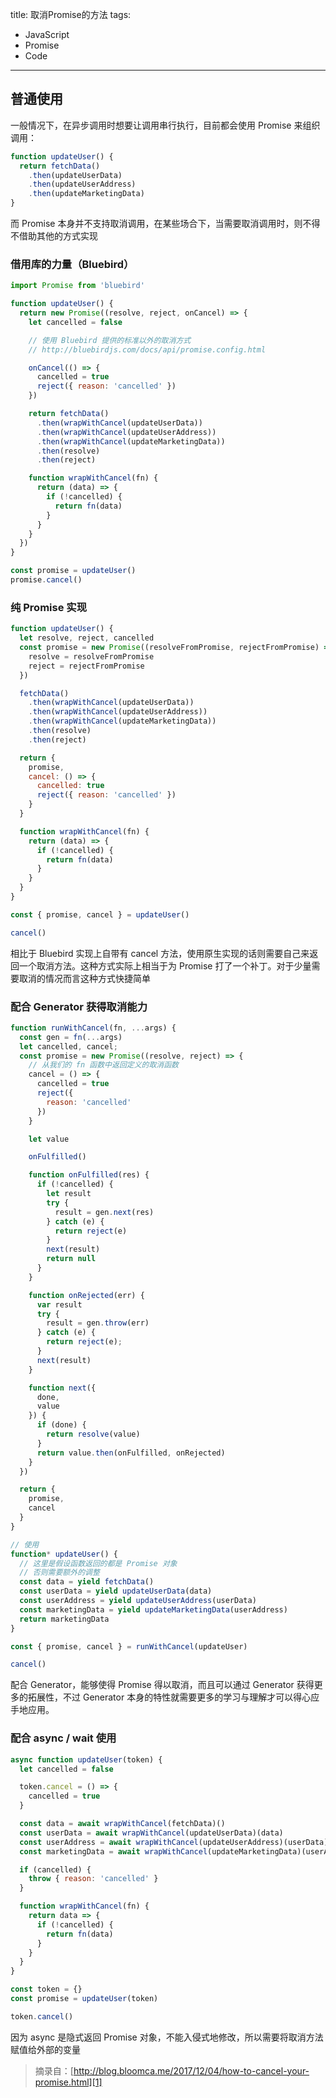 title: 取消Promise的方法
tags:
  - JavaScript
  - Promise
  - Code
---

## 普通使用

一般情况下，在异步调用时想要让调用串行执行，目前都会使用 Promise 来组织调用：

```js
function updateUser() {
  return fetchData()
    .then(updateUserData)
    .then(updateUserAddress)
    .then(updateMarketingData)
}
```

而 Promise 本身并不支持取消调用，在某些场合下，当需要取消调用时，则不得不借助其他的方式实现

### 借用库的力量（Bluebird）

```js
import Promise from 'bluebird'

function updateUser() {
  return new Promise((resolve, reject, onCancel) => {
    let cancelled = false

    // 使用 Bluebird 提供的标准以外的取消方式
    // http://bluebirdjs.com/docs/api/promise.config.html

    onCancel(() => {
      cancelled = true
      reject({ reason: 'cancelled' })
    })

    return fetchData()
      .then(wrapWithCancel(updateUserData))
      .then(wrapWithCancel(updateUserAddress))
      .then(wrapWithCancel(updateMarketingData))
      .then(resolve)
      .then(reject)

    function wrapWithCancel(fn) {
      return (data) => {
        if (!cancelled) {
          return fn(data)
        }
      }
    }
  })
}

const promise = updateUser()
promise.cancel()
```

### 纯 Promise 实现

```js
function updateUser() {
  let resolve, reject, cancelled
  const promise = new Promise((resolveFromPromise, rejectFromPromise) => {
    resolve = resolveFromPromise
    reject = rejectFromPromise
  })

  fetchData()
    .then(wrapWithCancel(updateUserData))
    .then(wrapWithCancel(updateUserAddress))
    .then(wrapWithCancel(updateMarketingData))
    .then(resolve)
    .then(reject)

  return {
    promise,
    cancel: () => {
      cancelled: true
      reject({ reason: 'cancelled' })
    }
  }

  function wrapWithCancel(fn) {
    return (data) => {
      if (!cancelled) {
        return fn(data)
      }
    }
  }
}

const { promise, cancel } = updateUser()

cancel()
```

相比于 Bluebird 实现上自带有 cancel 方法，使用原生实现的话则需要自己来返回一个取消方法。这种方式实际上相当于为 Promise 打了一个补丁。对于少量需要取消的情况而言这种方式快捷简单

### 配合 Generator 获得取消能力

```js
function runWithCancel(fn, ...args) {
  const gen = fn(...args)
  let cancelled, cancel;
  const promise = new Promise((resolve, reject) => {
    // 从我们的 fn 函数中返回定义的取消函数
    cancel = () => {
      cancelled = true
      reject({
        reason: 'cancelled'
      })
    }

    let value

    onFulfilled()

    function onFulfilled(res) {
      if (!cancelled) {
        let result
        try {
          result = gen.next(res)
        } catch (e) {
          return reject(e)
        }
        next(result)
        return null
      }
    }

    function onRejected(err) {
      var result
      try {
        result = gen.throw(err)
      } catch (e) {
        return reject(e);
      }
      next(result)
    }

    function next({
      done,
      value
    }) {
      if (done) {
        return resolve(value)
      }
      return value.then(onFulfilled, onRejected)
    }
  })

  return {
    promise,
    cancel
  }
}

// 使用
function* updateUser() {
  // 这里是假设函数返回的都是 Promise 对象
  // 否则需要额外的调整
  const data = yield fetchData()
  const userData = yield updateUserData(data)
  const userAddress = yield updateUserAddress(userData)
  const marketingData = yield updateMarketingData(userAddress)
  return marketingData
}

const { promise, cancel } = runWithCancel(updateUser)

cancel()
```

配合 Generator，能够使得 Promise 得以取消，而且可以通过 Generator 获得更多的拓展性，不过 Generator 本身的特性就需要更多的学习与理解才可以得心应手地应用。

### 配合 async / wait 使用

```js
async function updateUser(token) {
  let cancelled = false

  token.cancel = () => {
    cancelled = true
  }

  const data = await wrapWithCancel(fetchData)()
  const userData = await wrapWithCancel(updateUserData)(data)
  const userAddress = await wrapWithCancel(updateUserAddress)(userData)
  const marketingData = await wrapWithCancel(updateMarketingData)(userAddress)

  if (cancelled) {
    throw { reason: 'cancelled' }
  }

  function wrapWithCancel(fn) {
    return data => {
      if (!cancelled) {
        return fn(data)
      }
    }
  }
}

const token = {}
const promise = updateUser(token)

token.cancel()
```

因为 async 是隐式返回 Promise 对象，不能入侵式地修改，所以需要将取消方法赋值给外部的变量

> 摘录自：[http://blog.bloomca.me/2017/12/04/how-to-cancel-your-promise.html][1]

[1]: http://blog.bloomca.me/2017/12/04/how-to-cancel-your-promise.html
